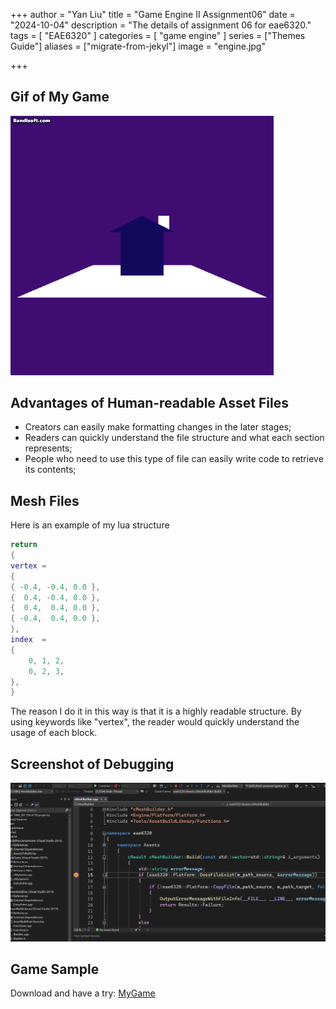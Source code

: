 +++
author = "Yan Liu"
title = "Game Engine II Assignment06"
date = "2024-10-04"
description = "The details of assignment 06 for eae6320."
tags = [
    "EAE6320"
]
categories = [
    "game engine"
]
series = ["Themes Guide"]
aliases = ["migrate-from-jekyl"]
image = "engine.jpg"

+++

## Gif of My Game

<img src="Honeycam 2024-10-04 00-37-48.gif" alt="Honeycam 2024-10-04 00-37-48" style="zoom:67%;" />



## Advantages of Human-readable Asset Files

- Creators can easily make formatting changes in the later stages;
- Readers can quickly understand the file structure and what each section represents;
- People who need to use this type of file can easily write code to retrieve its contents;



## Mesh Files

Here is an example of my lua structure

~~~lua
return
{
vertex = 
{
{ -0.4, -0.4, 0.0 },
{  0.4, -0.4, 0.0 },
{  0.4,  0.4, 0.0 },
{ -0.4,  0.4, 0.0 },
},
index  = 
{
	0, 1, 2,
    0, 2, 3,
},
}
~~~

The reason I do it in this way is that it is a highly readable structure. By using keywords like "vertex", the reader would quickly understand the usage of each block.



## Screenshot of Debugging

<img src="image-20241004010018023.png" alt="image-20241004010018023" style="zoom:67%;" />



## Game Sample

Download and have a try: [MyGame](https://drive.google.com/uc?export=download&id=1BmnYGLnEa65Duiq5Xi7b1fhZzl05btvE)
